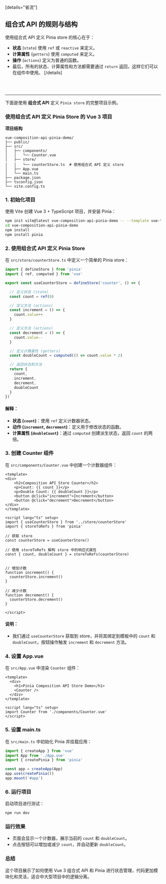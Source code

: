 [details="省流"]
## 组合式 API 的规则与结构

使用组合式 API 定义 Pinia store 的核心在于：

- **状态** (`state`) 使用 `ref` 或 `reactive` 来定义。
- **计算属性** (`getters`) 使用 `computed` 来定义。
- **操作** (`actions`) 定义为普通的函数。
- 最后，所有的状态、计算属性和方法都需要通过 `return` 返回，这样它们可以在组件中使用。
[/details]


<br><br>

----





下面是使用 **组合式 API** 定义 `Pinia store` 的完整项目示例。

### 使用组合式 API 定义 Pinia Store 的 Vue 3 项目

**项目结构**

```
vue-composition-api-pinia-demo/
├── public/
├── src/
│   ├── components/
│   │   └── Counter.vue
│   ├── store/
│   │   └── counterStore.ts  # 使用组合式 API 定义 store
│   ├── App.vue
│   └── main.ts
├── package.json
├── tsconfig.json
└── vite.config.ts
```

### 1. 初始化项目

使用 Vite 创建 Vue 3 + TypeScript 项目，并安装 Pinia：

```bash
npm init vite@latest vue-composition-api-pinia-demo -- --template vue-ts
cd vue-composition-api-pinia-demo
npm install
npm install pinia
```

### 2. 使用组合式 API 定义 Pinia Store

在 `src/store/counterStore.ts` 中定义一个简单的 Pinia store：

```ts
import { defineStore } from 'pinia'
import { ref, computed } from 'vue'

export const useCounterStore = defineStore('counter', () => {

  // 定义状态 (state)
  const count = ref(0)

  // 定义方法 (actions)
  const increment = () => {
    count.value++
  }

  // 定义方法 (actions)
  const decrement = () => {
    count.value--
  }

  // 定义计算属性 (getters)
  const doubleCount = computed(() => count.value * 2)

  // 返回状态和方法
  return {
    count,
    increment,
    decrement,
    doubleCount
  }
})
```

#### 解释：

- **状态 (`count`)**：使用 `ref` 定义计数器状态。
- **动作 (`increment`, `decrement`)**：定义用于修改状态的函数。
- **计算属性 (`doubleCount`)**：通过 `computed` 创建派生状态，返回 `count` 的两倍。

### 3. 创建 Counter 组件

在 `src/components/Counter.vue` 中创建一个计数器组件：

```vue
<template>
<div>
    <h2>Composition API Store Counter</h2>
    <p>Count: {{ count }}</p>
    <p>Double Count: {{ doubleCount }}</p>
    <button @click="increment">Increment</button>
    <button @click="decrement">Decrement</button>
</div>
</template>

<script lang="ts" setup>
import { useCounterStore } from '../store/counterStore'
import { storeToRefs } from 'pinia'

// 获取 store
const counterStore = useCounterStore()

// 使用 storeToRefs 解构 store 中的响应式属性
const { count, doubleCount } = storeToRefs(counterStore)


// 增加计数
function increment() {
  counterStore.increment()
}

// 减少计数
function decrement() {
  counterStore.decrement()
}

</script>
```

#### 说明：

- 我们通过 `useCounterStore` 获取到 store，并将其绑定到模板中的 `count` 和 `doubleCount`，按钮操作触发 `increment` 和 `decrement` 方法。

### 4. 设置 App.vue

在 `src/App.vue` 中渲染 `Counter` 组件：

```vue
<template>
  <div>
    <h1>Pinia Composition API Store Demo</h1>
    <Counter />
  </div>
</template>

<script lang="ts" setup>
import Counter from './components/Counter.vue'
</script>
```

### 5. 设置 main.ts

在 `src/main.ts` 中初始化 Pinia 并挂载应用：

```ts
import { createApp } from 'vue'
import App from './App.vue'
import { createPinia } from 'pinia'

const app = createApp(App)
app.use(createPinia())
app.mount('#app')
```

### 6. 运行项目

启动项目进行测试：

```bash
npm run dev
```

### 运行效果

- 页面会显示一个计数器，展示当前的 `count` 和 `doubleCount`。
- 点击按钮可以增加或减少 `count`，并自动更新 `doubleCount`。

### 总结

这个项目展示了如何使用 Vue 3 组合式 API 和 Pinia 进行状态管理，代码更加模块化和灵活，适合中大型项目中的逻辑分离。